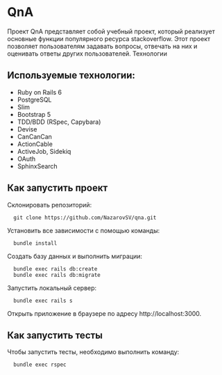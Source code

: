 # QnA

Проект QnA представляет собой учебный проект, который реализует основные функции популярного ресурса stackoverflow. Этот проект позволяет пользователям задавать вопросы, отвечать на них и оценивать ответы других пользователей.
Технологии


## Используемые технологии:

- Ruby on Rails 6
- PostgreSQL
- Slim
- Bootstrap 5
- TDD/BDD (RSpec, Capybara)
- Devise
- CanCanCan
- ActionCable
- ActiveJob, Sidekiq
- OAuth
- SphinxSearch
    
  
## Как запустить проект

Склонировать репозиторий:

      git clone https://github.com/NazarovSV/qna.git

Установить все зависимости с помощью команды:

      bundle install

Создать базу данных и выполнить миграции:

      bundle exec rails db:create
      bundle exec rails db:migrate

Запустить локальный сервер:

      bundle exec rails s

Открыть приложение в браузере по адресу http://localhost:3000.


## Как запустить тесты

Чтобы запустить тесты, необходимо выполнить команду:

      bundle exec rspec
    
